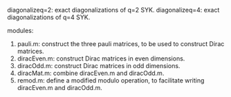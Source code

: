 diagonalizeq=2: exact diagonalizations of q=2 SYK.
diagonalizeq=4: exact diagonalizations of q=4 SYK.

modules:
  1. pauli.m: construct the three pauli matrices, to be used to construct Dirac matrices.
  2. diracEven.m: construct Dirac matrices in even dimensions.
  3. diracOdd.m: construct Dirac matrices in odd dimensions.
  4. diracMat.m: combine diracEven.m and diracOdd.m.
  5. remod.m: define a modified modulo operation, to facilitate writing diracEven.m and diracOdd.m.
  

